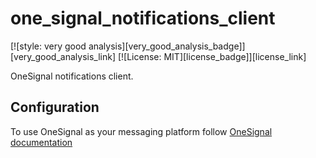 # one_signal_notifications_client

[![style: very good analysis][very_good_analysis_badge]][very_good_analysis_link]
[![License: MIT][license_badge]][license_link]

OneSignal notifications client.

## Configuration

To use OneSignal as your messaging platform follow [OneSignal documentation](https://documentation.onesignal.com/docs/flutter-sdk-setup)
